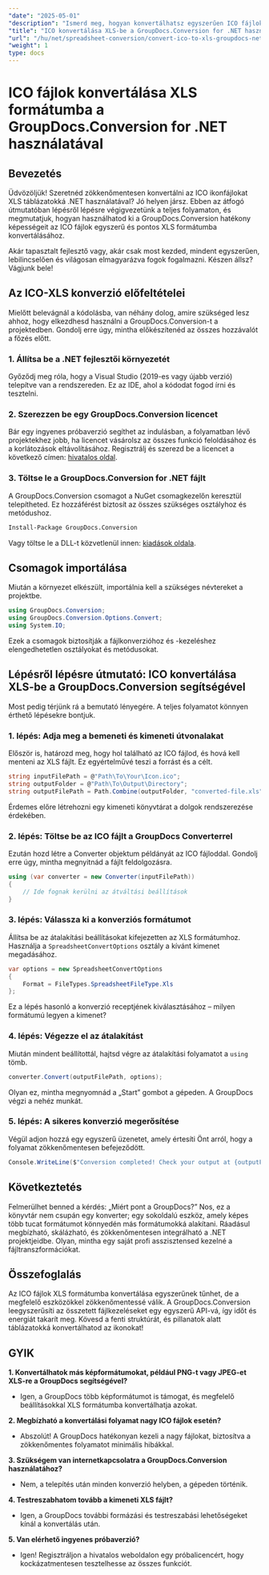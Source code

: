 ```yaml
---
"date": "2025-05-01"
"description": "Ismerd meg, hogyan konvertálhatsz egyszerűen ICO fájlokat XLS formátumba a GroupDocs.Conversion for .NET segítségével. Kövesd ezt a lépésről lépésre szóló útmutatót a zökkenőmentes fájlkonvertáláshoz C# projektjeidben."
"title": "ICO konvertálása XLS-be a GroupDocs.Conversion for .NET használatával – lépésről lépésre útmutató"
"url": "/hu/net/spreadsheet-conversion/convert-ico-to-xls-groupdocs-net/"
"weight": 1
type: docs
---
```

# ICO fájlok konvertálása XLS formátumba a GroupDocs.Conversion for .NET használatával

## Bevezetés

Üdvözöljük! Szeretnéd zökkenőmentesen konvertálni az ICO ikonfájlokat XLS táblázatokká .NET használatával? Jó helyen jársz. Ebben az átfogó útmutatóban lépésről lépésre végigvezetünk a teljes folyamaton, és megmutatjuk, hogyan használhatod ki a GroupDocs.Conversion hatékony képességeit az ICO fájlok egyszerű és pontos XLS formátumba konvertálásához.

Akár tapasztalt fejlesztő vagy, akár csak most kezded, mindent egyszerűen, lebilincselően és világosan elmagyarázva fogok fogalmazni. Készen állsz? Vágjunk bele!


## Az ICO-XLS konverzió előfeltételei

Mielőtt belevágnál a kódolásba, van néhány dolog, amire szükséged lesz ahhoz, hogy elkezdhesd használni a GroupDocs.Conversion-t a projektedben. Gondolj erre úgy, mintha előkészítenéd az összes hozzávalót a főzés előtt.

### 1. Állítsa be a .NET fejlesztői környezetét

Győződj meg róla, hogy a Visual Studio (2019-es vagy újabb verzió) telepítve van a rendszereden. Ez az IDE, ahol a kódodat fogod írni és tesztelni.

### 2. Szerezzen be egy GroupDocs.Conversion licencet

Bár egy ingyenes próbaverzió segíthet az indulásban, a folyamatban lévő projektekhez jobb, ha licencet vásárolsz az összes funkció feloldásához és a korlátozások eltávolításához. Regisztrálj és szerezd be a licencet a következő címen: [hivatalos oldal](https://purchase.groupdocs.com/buy).

### 3. Töltse le a GroupDocs.Conversion for .NET fájlt

A GroupDocs.Conversion csomagot a NuGet csomagkezelőn keresztül telepítheted. Ez hozzáférést biztosít az összes szükséges osztályhoz és metódushoz. 

```bash
Install-Package GroupDocs.Conversion
```
Vagy töltse le a DLL-t közvetlenül innen: [kiadások oldala](https://releases.groupdocs.com/conversion/net/).


## Csomagok importálása

Miután a környezet elkészült, importálnia kell a szükséges névtereket a projektbe.

```csharp
using GroupDocs.Conversion;
using GroupDocs.Conversion.Options.Convert;
using System.IO;
```

Ezek a csomagok biztosítják a fájlkonverzióhoz és -kezeléshez elengedhetetlen osztályokat és metódusokat.


## Lépésről lépésre útmutató: ICO konvertálása XLS-be a GroupDocs.Conversion segítségével

Most pedig térjünk rá a bemutató lényegére. A teljes folyamatot könnyen érthető lépésekre bontjuk.

### 1. lépés: Adja meg a bemeneti és kimeneti útvonalakat

Először is, határozd meg, hogy hol található az ICO fájlod, és hová kell menteni az XLS fájlt. Ez egyértelművé teszi a forrást és a célt.

```csharp
string inputFilePath = @"Path\To\Your\Icon.ico";
string outputFolder = @"Path\To\Output\Directory";
string outputFilePath = Path.Combine(outputFolder, "converted-file.xls");
```

Érdemes előre létrehozni egy kimeneti könyvtárat a dolgok rendszerezése érdekében.

### 2. lépés: Töltse be az ICO fájlt a GroupDocs Converterrel

Ezután hozd létre a Converter objektum példányát az ICO fájloddal. Gondolj erre úgy, mintha megnyitnád a fájlt feldolgozásra.

```csharp
using (var converter = new Converter(inputFilePath))
{
    // Ide fognak kerülni az átváltási beállítások
}
```

### 3. lépés: Válassza ki a konverziós formátumot

Állítsa be az átalakítási beállításokat kifejezetten az XLS formátumhoz. Használja a `SpreadsheetConvertOptions` osztály a kívánt kimenet megadásához.

```csharp
var options = new SpreadsheetConvertOptions 
{ 
    Format = FileTypes.SpreadsheetFileType.Xls 
};
```

Ez a lépés hasonló a konverzió receptjének kiválasztásához – milyen formátumú legyen a kimenet?

### 4. lépés: Végezze el az átalakítást

Miután mindent beállítottál, hajtsd végre az átalakítási folyamatot a `using` tömb.

```csharp
converter.Convert(outputFilePath, options);
```

Olyan ez, mintha megnyomnád a „Start” gombot a gépeden. A GroupDocs végzi a nehéz munkát.

### 5. lépés: A sikeres konverzió megerősítése

Végül adjon hozzá egy egyszerű üzenetet, amely értesíti Önt arról, hogy a folyamat zökkenőmentesen befejeződött.

```csharp
Console.WriteLine($"Conversion completed! Check your output at {outputFolder}");
```

## Következtetés

Felmerülhet benned a kérdés: „Miért pont a GroupDocs?” Nos, ez a könyvtár nem csupán egy konverter; egy sokoldalú eszköz, amely képes több tucat formátumot könnyedén más formátumokká alakítani. Ráadásul megbízható, skálázható, és zökkenőmentesen integrálható a .NET projektjeidbe. Olyan, mintha egy saját profi asszisztensed kezelné a fájltranszformációkat.


## Összefoglalás

Az ICO fájlok XLS formátumba konvertálása egyszerűnek tűnhet, de a megfelelő eszközökkel zökkenőmentessé válik. A GroupDocs.Conversion leegyszerűsíti az összetett fájlkezeléseket egy egyszerű API-vá, így időt és energiát takarít meg. Kövesd a fenti struktúrát, és pillanatok alatt táblázatokká konvertálhatod az ikonokat!


## GYIK

**1. Konvertálhatok más képformátumokat, például PNG-t vagy JPEG-et XLS-re a GroupDocs segítségével?**  

- Igen, a GroupDocs több képformátumot is támogat, és megfelelő beállításokkal XLS formátumba konvertálhatja azokat.

**2. Megbízható a konvertálási folyamat nagy ICO fájlok esetén?**  

- Abszolút! A GroupDocs hatékonyan kezeli a nagy fájlokat, biztosítva a zökkenőmentes folyamatot minimális hibákkal.

**3. Szükségem van internetkapcsolatra a GroupDocs.Conversion használatához?**  

- Nem, a telepítés után minden konverzió helyben, a gépeden történik.

**4. Testreszabhatom tovább a kimeneti XLS fájlt?**  

- Igen, a GroupDocs további formázási és testreszabási lehetőségeket kínál a konvertálás után.

**5. Van elérhető ingyenes próbaverzió?**  

- Igen! Regisztráljon a hivatalos weboldalon egy próbalicencért, hogy kockázatmentesen tesztelhesse az összes funkciót.